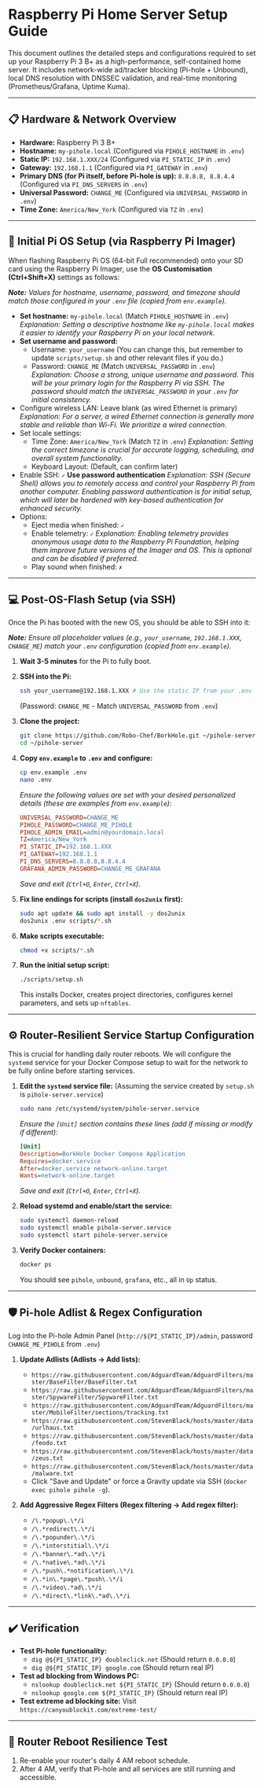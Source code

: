 # Raspberry Pi Home Server Setup Guide

This document outlines the detailed steps and configurations required to set up your Raspberry Pi 3 B+ as a high-performance, self-contained home server. It includes network-wide ad/tracker blocking (Pi-hole + Unbound), local DNS resolution with DNSSEC validation, and real-time monitoring (Prometheus/Grafana, Uptime Kuma).

---

## 📋 **Hardware & Network Overview**

- **Hardware:** Raspberry Pi 3 B+
- **Hostname:** `my-pihole.local` (Configured via `PIHOLE_HOSTNAME` in `.env`)
- **Static IP:** `192.168.1.XXX/24` (Configured via `PI_STATIC_IP` in `.env`)
- **Gateway:** `192.168.1.1` (Configured via `PI_GATEWAY` in `.env`)
- **Primary DNS (for Pi itself, before Pi-hole is up):** `8.8.8.8, 8.8.4.4` (Configured via `PI_DNS_SERVERS` in `.env`)
- **Universal Password:** `CHANGE_ME` (Configured via `UNIVERSAL_PASSWORD` in `.env`)
- **Time Zone:** `America/New_York` (Configured via `TZ` in `.env`)

---

## 📝 **Initial Pi OS Setup (via Raspberry Pi Imager)**

When flashing Raspberry Pi OS (64-bit Full recommended) onto your SD card using the Raspberry Pi Imager, use the **OS Customisation (Ctrl+Shift+X)** settings as follows:

_**Note:** Values for hostname, username, password, and timezone should match those configured in your `.env` file (copied from `env.example`)._

- **Set hostname:** `my-pihole.local` (Match `PIHOLE_HOSTNAME` in `.env`)
  _Explanation: Setting a descriptive hostname like `my-pihole.local` makes it easier to identify your Raspberry Pi on your local network._
- **Set username and password:**
  - Username: `your_username` (You can change this, but remember to update `scripts/setup.sh` and other relevant files if you do.)
  - Password: `CHANGE_ME` (Match `UNIVERSAL_PASSWORD` in `.env`)
    _Explanation: Choose a strong, unique username and password. This will be your primary login for the Raspberry Pi via SSH. The password should match the `UNIVERSAL_PASSWORD` in your `.env` for initial consistency._
- Configure wireless LAN: Leave blank (as wired Ethernet is primary)
  _Explanation: For a server, a wired Ethernet connection is generally more stable and reliable than Wi-Fi. We prioritize a wired connection._
- Set locale settings:
  - Time Zone: `America/New_York` (Match `TZ` in `.env`)
    _Explanation: Setting the correct timezone is crucial for accurate logging, scheduling, and overall system functionality._
  - Keyboard Layout: (Default, can confirm later)
- Enable SSH: `✓` **Use password authentication**
  _Explanation: SSH (Secure Shell) allows you to remotely access and control your Raspberry Pi from another computer. Enabling password authentication is for initial setup, which will later be hardened with key-based authentication for enhanced security._
- Options:
  - Eject media when finished: `✓`
  - Enable telemetry: `✓`
    _Explanation: Enabling telemetry provides anonymous usage data to the Raspberry Pi Foundation, helping them improve future versions of the Imager and OS. This is optional and can be disabled if preferred._
  - Play sound when finished: `✗`

---

## 💻 **Post-OS-Flash Setup (via SSH)**

Once the Pi has booted with the new OS, you should be able to SSH into it:

_**Note:** Ensure all placeholder values (e.g., `your_username`, `192.168.1.XXX`, `CHANGE_ME`) match your `.env` configuration (copied from `env.example`)._

1.  **Wait 3-5 minutes** for the Pi to fully boot.
2.  **SSH into the Pi:**

    ```bash
    ssh your_username@192.168.1.XXX # Use the static IP from your .env
    ```

    (Password: `CHANGE_ME` - Match `UNIVERSAL_PASSWORD` from `.env`)

3.  **Clone the project:**

    ```bash
    git clone https://github.com/Robo-Chef/BorkHole.git ~/pihole-server
    cd ~/pihole-server
    ```

4.  **Copy `env.example` to `.env` and configure:**

    ```bash
    cp env.example .env
    nano .env
    ```

    _Ensure the following values are set with your desired personalized details (these are examples from `env.example`):_

    ```ini
    UNIVERSAL_PASSWORD=CHANGE_ME
    PIHOLE_PASSWORD=CHANGE_ME_PIHOLE
    PIHOLE_ADMIN_EMAIL=admin@yourdomain.local
    TZ=America/New_York
    PI_STATIC_IP=192.168.1.XXX
    PI_GATEWAY=192.168.1.1
    PI_DNS_SERVERS=8.8.8.8,8.8.4.4
    GRAFANA_ADMIN_PASSWORD=CHANGE_ME_GRAFANA
    ```

    _Save and exit (`Ctrl+O`, `Enter`, `Ctrl+X`)._

5.  **Fix line endings for scripts (install `dos2unix` first):**

    ```bash
    sudo apt update && sudo apt install -y dos2unix
    dos2unix .env scripts/*.sh
    ```

6.  **Make scripts executable:**

    ```bash
    chmod +x scripts/*.sh
    ```

7.  **Run the initial setup script:**

    ```bash
    ./scripts/setup.sh
    ```

    This installs Docker, creates project directories, configures kernel parameters, and sets up `nftables`.

---

## ⚙️ **Router-Resilient Service Startup Configuration**

This is crucial for handling daily router reboots. We will configure the `systemd` service for your Docker Compose setup to wait for the network to be fully online before starting services.

1.  **Edit the `systemd` service file:** (Assuming the service created by `setup.sh` is `pihole-server.service`)

    ```bash
    sudo nano /etc/systemd/system/pihole-server.service
    ```

    _Ensure the `[Unit]` section contains these lines (add if missing or modify if different):_

    ```ini
    [Unit]
    Description=BorkHole Docker Compose Application
    Requires=docker.service
    After=docker.service network-online.target
    Wants=network-online.target
    ```

    _Save and exit (`Ctrl+O`, `Enter`, `Ctrl+X`)._

2.  **Reload systemd and enable/start the service:**

    ```bash
    sudo systemctl daemon-reload
    sudo systemctl enable pihole-server.service
    sudo systemctl start pihole-server.service
    ```

3.  **Verify Docker containers:**

    ```bash
    docker ps
    ```

    You should see `pihole`, `unbound`, `grafana`, etc., all in `Up` status.

---

## 🛡️ **Pi-hole Adlist & Regex Configuration**

Log into the Pi-hole Admin Panel (`http://${PI_STATIC_IP}/admin`, password `CHANGE_ME_PIHOLE` from `.env`)

1.  **Update Adlists (Adlists → Add lists):**

    - `https://raw.githubusercontent.com/AdguardTeam/AdguardFilters/master/BaseFilter/BaseFilter.txt`
    - `https://raw.githubusercontent.com/AdguardTeam/AdguardFilters/master/SpywareFilter/SpywareFilter.txt`
    - `https://raw.githubusercontent.com/AdguardTeam/AdguardFilters/master/MobileFilter/sections/tracking.txt`
    - `https://raw.githubusercontent.com/StevenBlack/hosts/master/data/urlhaus.txt`
    - `https://raw.githubusercontent.com/StevenBlack/hosts/master/data/feodo.txt`
    - `https://raw.githubusercontent.com/StevenBlack/hosts/master/data/zeus.txt`
    - `https://raw.githubusercontent.com/StevenBlack/hosts/master/data/malware.txt`
    - Click "Save and Update" or force a Gravity update via SSH (`docker exec pihole pihole -g`).

2.  **Add Aggressive Regex Filters (Regex filtering → Add regex filter):**

    - `/\.*popup\.\*/i`
    - `/\.*redirect\.\*/i`
    - `/\.*popunder\.\*/i`
    - `/\.*interstitial\.\*/i`
    - `/\.*banner\.*ad\.\*/i`
    - `/\.*native\.*ad\.\*/i`
    - `/\.*push\.*notification\.\*/i`
    - `/\.*in\.*page\.*push\.\*/i`
    - `/\.*video\.*ad\.\*/i`
    - `/\.*direct\.*link\.*ad\.\*/i`

---

## ✔️ **Verification**

- **Test Pi-hole functionality:**
  - `dig @${PI_STATIC_IP} doubleclick.net` (Should return `0.0.0.0`)
  - `dig @${PI_STATIC_IP} google.com` (Should return real IP)
- **Test ad blocking from Windows PC:**
  - `nslookup doubleclick.net ${PI_STATIC_IP}` (Should return `0.0.0.0`)
  - `nslookup google.com ${PI_STATIC_IP}` (Should return real IP)
- **Test extreme ad blocking site:** Visit `https://canyoublockit.com/extreme-test/`

---

## 🔄 **Router Reboot Resilience Test**

1.  Re-enable your router's daily 4 AM reboot schedule.
2.  After 4 AM, verify that Pi-hole and all services are still running and accessible.
